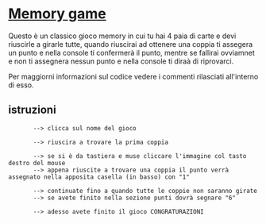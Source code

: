 # [Memory game](https://nicolo-graziani-2c-jcmaxwell-2023.github.io/CardGame/)
Questo è un classico gioco memory in cui tu hai 4 paia di carte e devi riuscirle a girarle tutte, quando riuscirai ad ottenere una coppia ti assegera un punto e nella console ti confermerà il punto, mentre se fallirai ovviamnet e non ti assegnera nessun punto e nella console ti diraà di riprovarci.

Per maggiorni informazioni sul codice vedere i commenti rilasciati all'interno di esso.

## istruzioni
           --> clicca sul nome del gioco 

           --> riuscira a trovare la prima coppia

           --> se si è da tastiera e muse cliccare l'immagine col tasto destro del mouse
           --> appena riuscite a trovare una coppia il punto verrà assegnato nella apposita casella (in basso) con "1"

           --> continuate fino a quando tutte le coppie non saranno girate
           --> se avete finito nella sezione punti dovrà segnare "6"

           --> adesso avete finito il gioco CONGRATURAZIONI
